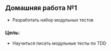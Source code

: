 ## Домашняя работа №1

- Разработать набор модульных тестов

### Цель:

- Научиться писать модульные тесты по TDD


